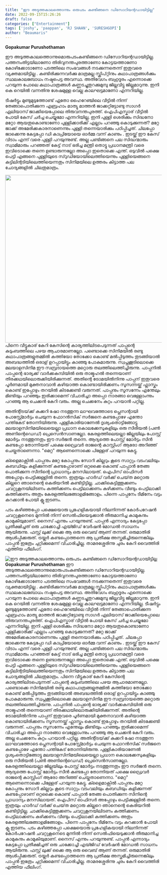 ```yaml
---
title: "ഈ അടുത്തകാലത്തൊന്നും ഒരുപടം കണ്ടിങ്ങനെ ഡിസോറിയന്റഡായിട്ടില്ല"
date: 2022-09-15T15:26:26
draft: false
categories: ["Entertainment"]
tags: ['joshy', 'paappan', 'RJ SHAAN', 'SURESHGOPI']
author: "Beaumaris"
---
```


<strong>Gopakumar Purushothaman</strong>

ഈ അടുത്തകാലത്തൊന്നുമൊരുപടംകണ്ടിങ്ങനെ ഡിസോറിയന്റഡായിട്ടില്ല. പത്തനംതിട്ടയിലാണോ തിരിവുനന്തപുരത്താണോ കോട്ടയത്താണോ കോഴിക്കോടാണോ പടത്തിലെ സംഭവങ്ങൾ നടക്കുന്നതെന്ന് ഇതുവരെ വ്യക്തമായിട്ടില്ല . കണ്ടിരിക്കുന്നവർക്കു മാത്രമല്ല സ്ക്രിപ്റ്റിനും കഥാപാത്രങ്ങൾക്കും സ്ഥലകാലബോധം നഷ്ടപെട്ട അവസ്ഥ. അതിവേഗം ബഹുദൂരം എന്നൊക്കെ പറയുന്ന പോലെ കഥാപാത്രങ്ങൾ കണ്ണടച്ചുതുറക്കുമുമ്പു ജില്ലവിട്ടു ജില്ലമാറുന്നു. ഇനി കെ റെയിൽ വന്നതിനു ശേഷമുള്ള വെല്ല കാലഘട്ടമാണോ എന്നറിയില്ല.

ടീഷർട്ടും മുണ്ടുമുടുത്തോണ്ട് ഏതോ ഹൈറേഞ്ചിലെ വീട്ടിൽ നിന്ന് തേങ്ങാപൊതിക്കുന്ന എബ്രഹാം മാത്യു മാത്തൻ ജാക്കറ്റിട്ടോണ്ടു സാഗർ ഏലിയാസ് ജാക്കിയെപ്പോലെ തിരുവനന്തപുരത്ത്. ഐപിഎസ്കാര് വീട്ടിൽ പോയി കേസ് ചർച്ച ചെയ്യുമോ എന്നറിയില്ല. ഇനി പുള്ളി ശെരിക്കും സിദ്ധനോ മറ്റോ ആയതുകൊണ്ടാണോ പുള്ളിക്കാരിക്ക് എല്ലാം പറഞ്ഞു കൊടുക്കുന്നത്? മറ്റേ ജാക്ക് അമേരിക്കകാരനാണെന്നും പുള്ളി തന്നെയാരിക്കും പഠിപ്പിച്ചത്. ചിലപ്പോ ജാക്കെന്നു കേട്ടപ്പോ ഡി കാപ്രിയോയെ ഓർമ്മ വന്ന് കാണും . ഇടയ്ക്ക് ഈ കേസ് വിടാം എന്ന് വരെ പുള്ളി പറയുന്നുണ്ട്. അല്ല പണ്ടിങ്ങനെ പല സിദ്ധന്മാരും സ്വാമിമാരും പറഞ്ഞത് കേട്ട് നാട് ഭരിച്ച മന്ത്രി തൊട്ടു പ്രധാനമന്ത്രി വരെ ഇവിടൊക്കെ തന്നെ ഉണ്ടാരുന്നല്ലോ അപ്പൊ ഇതൊക്കെ എന്ത്. ഒടുവിൽ പക്ഷെ പെട്ടി എങ്ങനെ പുള്ളിയുടെ സ്റുഡിയോയിലെത്തിയെന്നും പുള്ളിയെങ്ങനെ കട്ടിലിന്റടിയിലെത്തിയെന്നതും സിനിമയിലെ ഉത്തരം കിട്ടാത്ത പല ചോദ്യങ്ങളിൽ ചിലതുമാത്രം.

<img class="size-full wp-image-350800 aligncenter" src="https://cdn.boolokam.com/articles/2022/09/fwfwfggg-1g-1g-1gg-1-1.jpg" alt="" width="948" height="539" />പിന്നെ വീട്ടുകാര് കേറി കേസിന്റെ കാര്യത്തിലിടപെടുന്നത് പാപ്പന്റെ കുടുംബത്തിലെ പഴയ ആചാരമാണല്ലോ. പണ്ടൊക്കെ സിനിമയിൽ രണ്ടു കഥാപാത്രങ്ങളുതമ്മിൽ കത്തിയോ തോക്കോ കൊണ്ട് മൽപ്പിടുത്തം തുടങ്ങിയാൽ അബദ്ധത്തിൽ ഒരാള് ഉറപ്പായിട്ടും കാഞ്ഞു പോകുമാരുന്നു. സ്വപ്നക്കൂടിലൊക്കെ മലയാളസിനിമ ഈ സമ്പ്രദായത്തെ മറ്റൊരു തലത്തിലെത്തിച്ചിരുന്നു. പാപ്പനിൽ പാപ്പന്റെ ഭാര്യക്ക് വാർക്കകമ്പിയിൽ ഒരു താജ്മഹൽ തന്നെയാണ് തിരക്കഥയിലൊരുക്കിയിരിക്കുന്നത്. അതിന്റെ ട്രോമയിൽനിന്നു പാപ്പന് ഇതുവരെ പൂർണമായി മുക്തനാവാൻ കഴിയാത്ത കൊണ്ടായിരിക്കണം സൂസന്നയ്ക്ക് ഫ്ലാസ്കും കൊണ്ട് ഇപ്പോഴും തറയിൽ കിടക്കേണ്ടി വരുന്നത്. പാപ്പനും സൂസന്നേം എന്തേലും മിണ്ടിയും പറഞ്ഞും ഇരിക്കാമെന്ന് വിചാരിച്ചാ അപ്പൊ നാരങ്ങാ വെള്ളോംന്നും പറഞ്ഞു ആ ചെക്കൻ കേറി വരും. അല്ല ചെക്കനേം കുറ്റം പറയാൻ പറ്റില്ല.

അതിന്റിടയ്‌ക്ക് കുക്കറി ഷോ നടത്തുന്ന ലാഘവത്തോടെ പ്ലെസന്റായി പോസ്റ്റ്മോർട്ടം ചെയുന്ന ഫോറൻസിക് സർജനെ കണ്ടപ്പോഴേ എന്തോ പന്തികേട് തോന്നിയിരുന്നു. പുള്ളികാരിയാണേൽ ദൃശ്യംതൊട്ടിങ്ങോട്ടു മലയാളസിനിമയിലെയെല്ലാ പ്രധാന കൊലക്കേസുകളിലും ഒരു സീരിയൽ (പൺ അണിന്റെഡെഡ്) പ്രെസെൻസാണല്ലോ. കേരളത്തിലെയല്ലാ ജില്ലയിലും പോസ്റ്റ് മോർട്ടം നടത്തുന്നതും ഈ സർജൻ തന്നെ. ആദ്യത്തെ പോസ്റ്റ് മോർട്ടം സീൻ കണ്ടപ്പോ തോന്നിയത് പക്ഷെ ഡ്രൈവർ രാജന്റെ കാസ്റ്റിംഗ് ആരോ അറിഞ്ഞ് ചെയ്തതാണെന്നാ. "മെറ്റ" ആണെന്നൊക്കെ പിള്ളേര് പറയുന്ന കേട്ടു.

ക്ളൈമാക്സിൽ പാപ്പനും മറ്റേ കോപ്പനും സോറി കില്ലറും കൂടെ സാറ്റും വടംവലിയും കബഡിയും കളിക്കുന്നത് കണ്ടപ്പോഴാണ് ഒറ്റക്കൈ കൊണ്ട് പാപ്പാൻ തേങ്ങ പൊതിക്കുന്ന സീനിന്റെ പ്രാധാന്യം മനസിലായത്. ഐപിസ് ഓഫിസർ അപ്പോഴും പെട്ടിക്കുള്ളിൽ തന്നെ. ഇത്രയും ഹാർഡ് വർക്ക് ചെയ്‌ത മറ്റൊരു കില്ലറെ ഞാനെന്റെ കെരിയറിൽ കണ്ടിട്ടിട്ടില്ല. ചാക്കികെട്ടിത്തൂക്കണം ചവറ്റുകൂനയിലിടണം കത്തിക്കണം പെട്ടിലാക്കണം കുഴിക്കണം വീണ്ടും പെട്ടിലാക്കി കത്തിക്കണം അതും കേരളത്തിലങ്ങോളമിങ്ങോളം. പിന്നെ പാപ്പനേം ടീമിനേം വട്ടം കറക്കാൻ പോയി ക്ലൂ ഇടണം.

പടം കഴിഞ്ഞപ്പോ പക്ഷെയൊരു പ്രഹേളികയായി നിലനിന്നത് കോർപറേഷൻ ചവറ്റുകൂനെടെ മുന്നിൽ നിന്ന് സെൽഫിയെടുക്കാൻ തീരുമാനിച്ച കാമുകനും കാമുകിയുമാണ്. നൈസ് എന്നും പറയുന്നുണ്ട്. പാപ്പൻ എന്നാദ്യം കേട്ടപ്പോ പ്രതീക്ഷിച്ചത് ഒരു ചാക്കോച്ചി എയ്ജിഡ് വേർഷൻ മോഡൽ സാധനം ആയിരുന്നു. ഫസ്റ്റ്‌ ലുക്ക് ഒക്കെ ആ ഒരു വൈബ് ആണ് തന്നത്. ഒരുമാതിരി ആശിപ്പിക്കരുത്. ട്രയ്ലർ കണ്ടപ്പൊത്തന്നെ ആ പ്രതീക്ഷ അസ്തമിച്ചിരുന്നെങ്കിലും പാപ്പൻ ഇത്രേം ചുറ്റിക്കുമെന്ന് വിചാരിച്ചില്ല. താമരശ്ശേരിന്നു ചുരം കേറി വൈത്തിരി എത്തിയ ഫീലിംഗ്.


![ഈ അടുത്തകാലത്തൊന്നും ഒരുപടം കണ്ടിങ്ങനെ ഡിസോറിയന്റഡായിട്ടില്ല](https://cdn.boolokam.com/articles/2022/09/fwfwfggg-1g-1g-1gg-1-1.jpg)**Gopakumar Purushothaman** ഈ അടുത്തകാലത്തൊന്നുമൊരുപടംകണ്ടിങ്ങനെ ഡിസോറിയന്റഡായിട്ടില്ല. പത്തനംതിട്ടയിലാണോ തിരിവുനന്തപുരത്താണോ കോട്ടയത്താണോ കോഴിക്കോടാണോ പടത്തിലെ സംഭവങ്ങൾ നടക്കുന്നതെന്ന് ഇതുവരെ വ്യക്തമായിട്ടില്ല . കണ്ടിരിക്കുന്നവർക്കു മാത്രമല്ല സ്ക്രിപ്റ്റിനും കഥാപാത്രങ്ങൾക്കും സ്ഥലകാലബോധം നഷ്ടപെട്ട അവസ്ഥ. അതിവേഗം ബഹുദൂരം എന്നൊക്കെ പറയുന്ന പോലെ കഥാപാത്രങ്ങൾ കണ്ണടച്ചുതുറക്കുമുമ്പു ജില്ലവിട്ടു ജില്ലമാറുന്നു. ഇനി കെ റെയിൽ വന്നതിനു ശേഷമുള്ള വെല്ല കാലഘട്ടമാണോ എന്നറിയില്ല. ടീഷർട്ടും മുണ്ടുമുടുത്തോണ്ട് ഏതോ ഹൈറേഞ്ചിലെ വീട്ടിൽ നിന്ന് തേങ്ങാപൊതിക്കുന്ന എബ്രഹാം മാത്യു മാത്തൻ ജാക്കറ്റിട്ടോണ്ടു സാഗർ ഏലിയാസ് ജാക്കിയെപ്പോലെ തിരുവനന്തപുരത്ത്. ഐപിഎസ്കാര് വീട്ടിൽ പോയി കേസ് ചർച്ച ചെയ്യുമോ എന്നറിയില്ല. ഇനി പുള്ളി ശെരിക്കും സിദ്ധനോ മറ്റോ ആയതുകൊണ്ടാണോ പുള്ളിക്കാരിക്ക് എല്ലാം പറഞ്ഞു കൊടുക്കുന്നത്? മറ്റേ ജാക്ക് അമേരിക്കകാരനാണെന്നും പുള്ളി തന്നെയാരിക്കും പഠിപ്പിച്ചത്. ചിലപ്പോ ജാക്കെന്നു കേട്ടപ്പോ ഡി കാപ്രിയോയെ ഓർമ്മ വന്ന് കാണും . ഇടയ്ക്ക് ഈ കേസ് വിടാം എന്ന് വരെ പുള്ളി പറയുന്നുണ്ട്. അല്ല പണ്ടിങ്ങനെ പല സിദ്ധന്മാരും സ്വാമിമാരും പറഞ്ഞത് കേട്ട് നാട് ഭരിച്ച മന്ത്രി തൊട്ടു പ്രധാനമന്ത്രി വരെ ഇവിടൊക്കെ തന്നെ ഉണ്ടാരുന്നല്ലോ അപ്പൊ ഇതൊക്കെ എന്ത്. ഒടുവിൽ പക്ഷെ പെട്ടി എങ്ങനെ പുള്ളിയുടെ സ്റുഡിയോയിലെത്തിയെന്നും പുള്ളിയെങ്ങനെ കട്ടിലിന്റടിയിലെത്തിയെന്നതും സിനിമയിലെ ഉത്തരം കിട്ടാത്ത പല ചോദ്യങ്ങളിൽ ചിലതുമാത്രം. പിന്നെ വീട്ടുകാര് കേറി കേസിന്റെ കാര്യത്തിലിടപെടുന്നത് പാപ്പന്റെ കുടുംബത്തിലെ പഴയ ആചാരമാണല്ലോ. പണ്ടൊക്കെ സിനിമയിൽ രണ്ടു കഥാപാത്രങ്ങളുതമ്മിൽ കത്തിയോ തോക്കോ കൊണ്ട് മൽപ്പിടുത്തം തുടങ്ങിയാൽ അബദ്ധത്തിൽ ഒരാള് ഉറപ്പായിട്ടും കാഞ്ഞു പോകുമാരുന്നു. സ്വപ്നക്കൂടിലൊക്കെ മലയാളസിനിമ ഈ സമ്പ്രദായത്തെ മറ്റൊരു തലത്തിലെത്തിച്ചിരുന്നു. പാപ്പനിൽ പാപ്പന്റെ ഭാര്യക്ക് വാർക്കകമ്പിയിൽ ഒരു താജ്മഹൽ തന്നെയാണ് തിരക്കഥയിലൊരുക്കിയിരിക്കുന്നത്. അതിന്റെ ട്രോമയിൽനിന്നു പാപ്പന് ഇതുവരെ പൂർണമായി മുക്തനാവാൻ കഴിയാത്ത കൊണ്ടായിരിക്കണം സൂസന്നയ്ക്ക് ഫ്ലാസ്കും കൊണ്ട് ഇപ്പോഴും തറയിൽ കിടക്കേണ്ടി വരുന്നത്. പാപ്പനും സൂസന്നേം എന്തേലും മിണ്ടിയും പറഞ്ഞും ഇരിക്കാമെന്ന് വിചാരിച്ചാ അപ്പൊ നാരങ്ങാ വെള്ളോംന്നും പറഞ്ഞു ആ ചെക്കൻ കേറി വരും. അല്ല ചെക്കനേം കുറ്റം പറയാൻ പറ്റില്ല. അതിന്റിടയ്‌ക്ക് കുക്കറി ഷോ നടത്തുന്ന ലാഘവത്തോടെ പ്ലെസന്റായി പോസ്റ്റ്മോർട്ടം ചെയുന്ന ഫോറൻസിക് സർജനെ കണ്ടപ്പോഴേ എന്തോ പന്തികേട് തോന്നിയിരുന്നു. പുള്ളികാരിയാണേൽ ദൃശ്യംതൊട്ടിങ്ങോട്ടു മലയാളസിനിമയിലെയെല്ലാ പ്രധാന കൊലക്കേസുകളിലും ഒരു സീരിയൽ (പൺ അണിന്റെഡെഡ്) പ്രെസെൻസാണല്ലോ. കേരളത്തിലെയല്ലാ ജില്ലയിലും പോസ്റ്റ് മോർട്ടം നടത്തുന്നതും ഈ സർജൻ തന്നെ. ആദ്യത്തെ പോസ്റ്റ് മോർട്ടം സീൻ കണ്ടപ്പോ തോന്നിയത് പക്ഷെ ഡ്രൈവർ രാജന്റെ കാസ്റ്റിംഗ് ആരോ അറിഞ്ഞ് ചെയ്തതാണെന്നാ. "മെറ്റ" ആണെന്നൊക്കെ പിള്ളേര് പറയുന്ന കേട്ടു. ക്ളൈമാക്സിൽ പാപ്പനും മറ്റേ കോപ്പനും സോറി കില്ലറും കൂടെ സാറ്റും വടംവലിയും കബഡിയും കളിക്കുന്നത് കണ്ടപ്പോഴാണ് ഒറ്റക്കൈ കൊണ്ട് പാപ്പാൻ തേങ്ങ പൊതിക്കുന്ന സീനിന്റെ പ്രാധാന്യം മനസിലായത്. ഐപിസ് ഓഫിസർ അപ്പോഴും പെട്ടിക്കുള്ളിൽ തന്നെ. ഇത്രയും ഹാർഡ് വർക്ക് ചെയ്‌ത മറ്റൊരു കില്ലറെ ഞാനെന്റെ കെരിയറിൽ കണ്ടിട്ടിട്ടില്ല. ചാക്കികെട്ടിത്തൂക്കണം ചവറ്റുകൂനയിലിടണം കത്തിക്കണം പെട്ടിലാക്കണം കുഴിക്കണം വീണ്ടും പെട്ടിലാക്കി കത്തിക്കണം അതും കേരളത്തിലങ്ങോളമിങ്ങോളം. പിന്നെ പാപ്പനേം ടീമിനേം വട്ടം കറക്കാൻ പോയി ക്ലൂ ഇടണം. പടം കഴിഞ്ഞപ്പോ പക്ഷെയൊരു പ്രഹേളികയായി നിലനിന്നത് കോർപറേഷൻ ചവറ്റുകൂനെടെ മുന്നിൽ നിന്ന് സെൽഫിയെടുക്കാൻ തീരുമാനിച്ച കാമുകനും കാമുകിയുമാണ്. നൈസ് എന്നും പറയുന്നുണ്ട്. പാപ്പൻ എന്നാദ്യം കേട്ടപ്പോ പ്രതീക്ഷിച്ചത് ഒരു ചാക്കോച്ചി എയ്ജിഡ് വേർഷൻ മോഡൽ സാധനം ആയിരുന്നു. ഫസ്റ്റ്‌ ലുക്ക് ഒക്കെ ആ ഒരു വൈബ് ആണ് തന്നത്. ഒരുമാതിരി ആശിപ്പിക്കരുത്. ട്രയ്ലർ കണ്ടപ്പൊത്തന്നെ ആ പ്രതീക്ഷ അസ്തമിച്ചിരുന്നെങ്കിലും പാപ്പൻ ഇത്രേം ചുറ്റിക്കുമെന്ന് വിചാരിച്ചില്ല. താമരശ്ശേരിന്നു ചുരം കേറി വൈത്തിരി എത്തിയ ഫീലിംഗ്.
